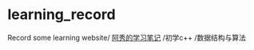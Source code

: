 # learning_record
Record some learning website/
[阿秀的学习笔记](https://interviewguide.cn/)
/初学c++
/数据结构与算法
